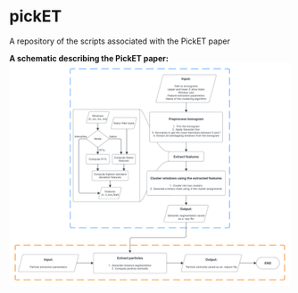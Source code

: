# pickET
A repository of the scripts associated with the PickET paper

**A schematic describing the PickET paper:**
![](images/PickET_Algorithm_flowchart.png)